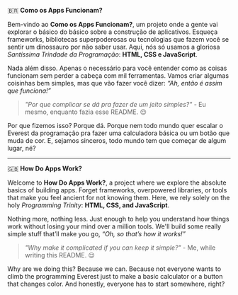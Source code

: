 🇧🇷 **Como os Apps Funcionam?**

Bem-vindo ao **Como os Apps Funcionam?**, um projeto onde a gente vai explorar o básico do básico sobre a construção de aplicativos. Esqueça frameworks, bibliotecas superpoderosas ou tecnologias que fazem você se sentir um dinossauro por não saber usar. Aqui, nós só usamos a gloriosa *Santíssima Trindade da Programação*: **HTML, CSS e JavaScript**.  

Nada além disso. Apenas o necessário para você entender como as coisas funcionam sem perder a cabeça com mil ferramentas. Vamos criar algumas coisinhas bem simples, mas que vão fazer você dizer: *“Ah, então é assim que funciona!”*  

> *"Por que complicar se dá pra fazer de um jeito simples?"* - Eu mesmo, enquanto fazia esse README. 😌

Por que fizemos isso? Porque dá. Porque nem todo mundo quer escalar o Everest da programação pra fazer uma calculadora básica ou um botão que muda de cor. E, sejamos sinceros, todo mundo tem que começar de algum lugar, né?  

---

🇬🇧 **How Do Apps Work?**

Welcome to **How Do Apps Work?**, a project where we explore the absolute basics of building apps. Forget frameworks, overpowered libraries, or tools that make you feel ancient for not knowing them. Here, we rely solely on the holy *Programming Trinity*: **HTML, CSS, and JavaScript**.  

Nothing more, nothing less. Just enough to help you understand how things work without losing your mind over a million tools. We'll build some really simple stuff that’ll make you go, *“Oh, so that’s how it works!”*  

> *"Why make it complicated if you can keep it simple?"* - Me, while writing this README. 😌  

Why are we doing this? Because we can. Because not everyone wants to climb the programming Everest just to make a basic calculator or a button that changes color. And honestly, everyone has to start somewhere, right?  
